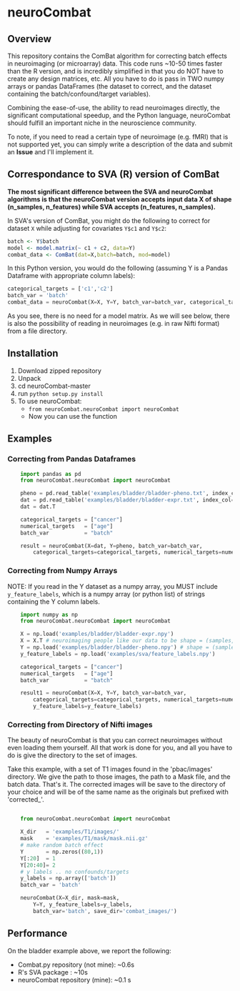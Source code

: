 # neuroCombat

## Overview
This repository contains the ComBat algorithm for correcting batch effects in neuroimaging (or microarray) data. This code runs ~10-50 times faster than the R version, and is incredibly simplified in that you do NOT have to create any design matrices, etc. All you have to do is pass in TWO numpy arrays or pandas DataFrames (the dataset to correct, and the dataset containing the batch/confound/target variables).

Combining the ease-of-use, the ability to read neuroimages directly, the significant computational speedup, and the Python language, neuroCombat should fulfill an important niche in the neuroscience community.

To note, if you need to read a certain type of neuroimage (e.g. fMRI) that is not supported yet, you can simply write a description of the data and submit an <b>Issue</b> and I'll implement it.


## Correspondance to SVA (R) version of ComBat

<b> The most significant difference between the SVA and neuroCombat algorithms is that the neuroCombat version accepts input data X of shape (n_samples, n_features) while SVA accepts (n_features, n_samples).</b>

In SVA's version of ComBat, you might do the following to correct for dataset `X` while adjusting for covariates `Y$c1` and `Y$c2`:

```R
batch <- Y$batch
model <- model.matrix(~ c1 + c2, data=Y)
combat_data <- ComBat(dat=X,batch=batch, mod=model)
```

In this Python version, you would do the following (assuming Y is a Pandas Dataframe with appropriate column labels):

```Python
categorical_targets = ['c1','c2']
batch_var = 'batch'
combat_data = neuroCombat(X=X, Y=Y, batch_var=batch_var, categorical_targets=categorical_targets)
```

As you see, there is no need for a model matrix. As we will see below, there is also the possibility of reading in neuroimages (e.g. in raw Nifti format) from a file directory. 

## Installation
1. Download zipped repository
2. Unpack
3. cd neuroCombat-master
4. run `python setup.py install`
5. To use neuroCombat:
	- `from neuroCombat.neuroCombat import neuroCombat`
	- Now you can use the function

## Examples

### Correcting from Pandas Dataframes
```python
	import pandas as pd
	from neuroCombat.neuroCombat import neuroCombat

	pheno = pd.read_table('examples/bladder/bladder-pheno.txt', index_col=0) # Y (cognitive) data
	dat = pd.read_table('examples/bladder/bladder-expr.txt', index_col=0) # X (imaging) data)
	dat = dat.T

	categorical_targets = ["cancer"]
	numerical_targets 	= ["age"]
	batch_var 			= "batch"

	result = neuroCombat(X=dat, Y=pheno, batch_var=batch_var,
		categorical_targets=categorical_targets, numerical_targets=numerical_targets)
```



### Correcting from Numpy Arrays
NOTE: If you read in the Y dataset as a numpy array, you MUST include `y_feature_labels`, which is a numpy array (or python list) of strings containing the Y column labels.

```python
	import numpy as np
	from neuroCombat.neuroCombat import neuroCombat

	X = np.load('examples/bladder/bladder-expr.npy')
	X = X.T # neuroimaging people like our data to be shape = (samples, features)
	Y = np.load('examples/bladder/bladder-pheno.npy') # shape = (samples, features)
	y_feature_labels = np.load('examples/sva/feature_labels.npy')

	categorical_targets = ["cancer"]
	numerical_targets 	= ["age"]
	batch_var 			= "batch"

	result1 = neuroCombat(X=X, Y=Y, batch_var=batch_var,
		categorical_targets=categorical_targets, numerical_targets=numerical_targets,
		y_feature_labels=y_feature_labels)
```

### Correcting from Directory of Nifti images
The beauty of neuroCombat is that you can correct neuroimages without even loading them yourself. All that work is done for you, and all you have to do is give the directory to the set of images.

Take this example, with a set of T1 images found in the 'pbac/images' directory. We give the path to those images, the path to a Mask file, and the batch data. That's it. The corrected images will be save to the directory of your choice and will be of the same name as the originals but prefixed with 'corrected_'.

```python

	from neuroCombat.neuroCombat import neuroCombat

	X_dir 	= 'examples/T1/images/'
	mask 	= 'examples/T1/mask/mask.nii.gz'
	# make random batch effect
	Y 		= np.zeros((80,1))
	Y[:20] 	= 1
	Y[20:40]= 2
	# y labels .. no confounds/targets
	y_labels = np.array(['batch'])
	batch_var = 'batch'

	neuroCombat(X=X_dir, mask=mask,
		Y=Y, y_feature_labels=y_labels,
		batch_var='batch', save_dir='combat_images/')
```

## Performance
On the bladder example above, we report the following:

- Combat.py repository (not mine): ~0.6s
- R's SVA package : ~10s
- neuroCombat repository (mine): ~0.1 s